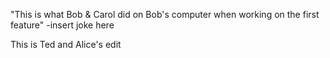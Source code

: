 "This is what Bob & Carol did on Bob's computer when working on the first feature"
-insert joke here

This is Ted and Alice's edit